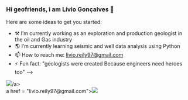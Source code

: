 ### Hi geofriends, i am Lívio Gonçalves 👋


Here are some ideas to get you started:

- ⚒️ I’m currently working as an exploration and production geologist in the oil and Gas industry
- 🌎 I’m currently learning seismic and well data analysis using Python
- 📫 How to reach me: livio.reily97@gmail.com
- ⚡ Fun fact: "geologists were created Because engineers need heroes too"
-->
<div>
<a href=https://www.linkedin.com/in/livio-goncalves-/" target="_blank"><img src="/https://img.shields.io/badge/LinkedIn-0077B5?style=for-the-badge&logo=linkedin&logoColor=white"
									      target="_blank"></a>/a>
</div>
<div>
a href = "livio.reily97@gmail.com"><img src="https://img.shields.io/badge/Gmail-D14836?style=for-the-badge&logo=gmail&logoColor=white" target="_blank"></a>	
</div>

 


